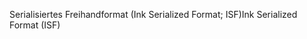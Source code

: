 <span data-ttu-id="f06e7-101">Serialisiertes Freihandformat (Ink Serialized Format; ISF)</span><span class="sxs-lookup"><span data-stu-id="f06e7-101">Ink Serialized Format (ISF)</span></span>